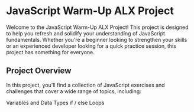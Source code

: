 # JavaScript Warm-Up ALX Project
Welcome to the JavaScript Warm-Up ALX Project! This project is designed to help you refresh and solidify your understanding of JavaScript fundamentals. Whether you're a beginner looking to strengthen your skills or an experienced developer looking for a quick practice session, this project has something for everyone.

## Project Overview
In this project, you'll find a collection of JavaScript exercises and challenges that cover a wide range of topics, including:

Variables and Data Types
if / else
Loops

